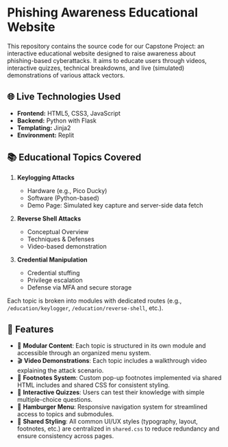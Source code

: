 # Phishing Awareness Educational Website

This repository contains the source code for our Capstone Project: an interactive educational website designed to raise awareness about phishing-based cyberattacks. It aims to educate users through videos, interactive quizzes, technical breakdowns, and live (simulated) demonstrations of various attack vectors.

## 🌐 Live Technologies Used

- **Frontend:** HTML5, CSS3, JavaScript
- **Backend:** Python with Flask
- **Templating:** Jinja2
- **Environment:** Replit

## 📚 Educational Topics Covered

1. **Keylogging Attacks**
   - Hardware (e.g., Pico Ducky)
   - Software (Python-based)
   - Demo Page: Simulated key capture and server-side data fetch

2. **Reverse Shell Attacks**
   - Conceptual Overview
   - Techniques & Defenses
   - Video-based demonstration

3. **Credential Manipulation**
   - Credential stuffing
   - Privilege escalation
   - Defense via MFA and secure storage

Each topic is broken into modules with dedicated routes (e.g., `/education/keylogger`, `/education/reverse-shell`, etc.).

## 🧠 Features

- 🧩 **Modular Content**: Each topic is structured in its own module and accessible through an organized menu system.
- 🎬 **Video Demonstrations**: Each topic includes a walkthrough video explaining the attack scenario.
- 📄 **Footnotes System**: Custom pop-up footnotes implemented via shared HTML includes and shared CSS for consistent styling.
- 🎯 **Interactive Quizzes**: Users can test their knowledge with simple multiple-choice questions.
- 🍔 **Hamburger Menu**: Responsive navigation system for streamlined access to topics and submodules.
- 🧾 **Shared Styling**: All common UI/UX styles (typography, layout, footnotes, etc.) are centralized in `shared.css` to reduce redundancy and ensure consistency across pages.
